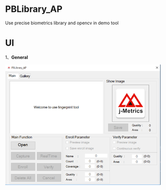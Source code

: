 # PBLibrary_AP
Use precise biometrics library and opencv in demo tool 


# UI

1、**General** 

<img src="https://github.com/yichen7453/PBLibrary_AP/blob/master/images/1.png" width="500">
